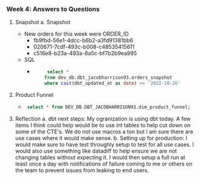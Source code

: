 ### Week 4: Answers to Questions


 1. Snapshot
  a. Snapshot
      - New orders for this week were ORDER_ID
        - fb9fbd-56e1-4dcc-b6b2-a3fd91381bb6
        - 020671-7cdf-493c-b008-c48535415611
        - c516e8-b23a-493a-8a5c-bf7b2b9ea995
      - SQL
        - ```sql 
               select *
              from dev_db.dbt_jacobharrison93.orders_snapshot
              where cast(dbt_updated_at as date) >= '2022-10-26'
          ```

2. Product Funnel
     - ```sql
     	select * from DEV_DB.DBT_JACOBHARRISON93.dim_product_funnel;
     	```

3. Reflection
     a. dbt next steps: My ogranization is using dbt today. A few items I think could help would be to use int tables to help cut down on some of the CTE's. We do not use macros a ton but I am sure there are use cases where it would make sense.
     b. Setting up for production: I would make sure to have test throughly setup to test for all use cases. I would also use something like datadiff to help ensure we are not changing tables without expecting it. I would then setup a full run at least once a day with notifications of failure coming to me or others on the team to prevent issues from leaking to end users.


    
